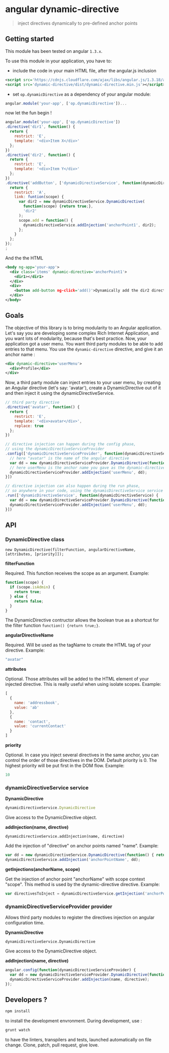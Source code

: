 # angular dynamic-directive

> inject directives dynamically to pre-defined anchor points

## Getting started

This module has been tested on angular `1.3.x`.

To use this module in your application, you have to:

* include the code in your main HTML file, after the angular.js inclusion

```xml
<script src='https://cdnjs.cloudflare.com/ajax/libs/angular.js/1.3.18/angular.js'></script>
<script src='dynamic-directive/dist/dynamic-directive.min.js'></script>
```

* set `op.dynamicDirective` as a dependency of your angular module:

```javascript
angular.module('your-app', ['op.dynamicDirective'])...
```

now let the fun begin !

```javascript
angular.module('your-app', ['op.dynamicDirective'])
.directive('dir1', function() {
  return {
    restrict: 'E',
    template: '<div>Item X</div>'
  };
})
.directive('dir2', function() {
  return {
    restrict: 'E',
    template: '<div>Item Y</div>'
  };
})
.directive('addButton', ['dynamicDirectiveService', function(dynamicDirectiveService) {
  return {
    restrict: 'A',
    link: funtion(scope) {
      var dir2 = new dynamicDirectiveService.DynamicDirective(
        function(scope) {return true;},
        'dir2'
      );
      scope.add = function() {
        dynamicDirectiveService.addInjection('anchorPoint1', dir2);
      };
    }
  };
});
;
```

And the the HTML

```xml
<body ng-app='your-app'>
  <div class='items' dynamic-directive='anchorPoint1'>
    <dir1></dir1>
  </div>
  <div>
    <button add-button ng-click='add()'>Dynamically add the dir2 directive</button>
  </div>
</body>
```

## Goals

The objective of this library is to bring modularity to an Angular application. Let's say you are developing some complex Rich Internet Application, and you want lots of modularity, because that's best practice. Now, your application got a user menu. You want third party modules to be able to add entries to that menu. You use the `dynamic-directive` directive, and give it an anchor name :

```xml
<div dynamic-directive='userMenu'>
  <div>Profile</div>
</div>
```

Now, a third party module can inject entries to your user menu, by creating an Angular directive (let's say: 'avatar'), create a DynamicDirective out of it and then inject it using the dynamicDirectiveService.

```javascript
// third party directive
.directive('avatar', function() {
  return {
    restrict: 'E',
    template: '<div>avatar</div>',
    replace: true
  };
})

// directive injection can happen during the config phase,
// using the dynamicDirectiveServiceProvider
.config(['dynamicDirectiveServiceProvider', function(dynamicDirectiveServiceProvider) {
  // here "avatar" is the name of the angular directive
  var dd = new dynamicDirectiveServiceProvider.DynamicDirective(function() {return true;}, 'avatar');
  // here userMenu is the anchor name you gave as the dynamic-directive attribute value
  dynamicDirectiveServiceProvider.addInjection('userMenu', dd);
}])

// directive injection can also happen during the run phase,
// so anywhere in your code, using the dynamicDirectiveService service
.run(['dynamicDirectiveService', function(dynamicDirectiveService) {
  var dd = new dynamicDirectiveServiceProvider.DynamicDirective(function() {return true;}, 'avatar');
  dynamicDirectiveServiceProvider.addInjection('userMenu', dd);
}])
```
## API

### DynamicDirective class

    new DynamicDirective(filterFunction, angularDirectiveName, [attributes, [priority]]);

**filterFunction**

Required. This function receives the scope as an argument. Example:

```javascript
function(scope) {
  if (scope.isAdmin) {
    return true;
  } else {
    return false;
  }
}
```

The DynamicDirective contructor allows the boolean true as a shortcut for the filter function ```function() {return true;}```.

**angularDirectiveName**

Required. Will be used as the tagName to create the HTML tag of your directive. Example:

```javascript
"avatar"
```

**attributes**

Optional. Those attributes will be added to the HTML element of your injected directive.
This is really useful when using isolate scopes. Example:

```javascript
[
  {
    name: 'addressbook',
    value: 'ab'
  },
  {
    name: 'contact',
    value: 'currentContact'
  }
]
```

**priority**

Optional. In case you inject several directives in the same anchor, you can control the order of those directives in the DOM.
Default priority is 0. The highest priority will be put first in the DOM flow. Example:

```javascript
10
```

### dynamicDirectiveService service

**DynamicDirective**

```javascript
dynamicDirectiveService.DynamicDirective
```

Give access to the DynamicDirective object.

**addInjection(name, directive)**

    dynamicDirectiveService.addInjection(name, directive)

Add the injection of "directive" on anchor points named "name". Example:

```javascript
var dd = new dynamicDirectiveService.DynamicDirective(function() { return true;}, 'directivename');
dynamicDirectiveService.addInjection('anchorPointName', dd);
```

**getInjections(anchorName, scope)**

Get the injection of anchor point "anchorName" with scope context "scope". This method is used by the dynamic-directive directive. Example:

```javascript
var directivesToInject = dynamicDirectiveService.getInjection('anchorPointName', {});
```

### dynamicDirectiveServiceProvider provider

Allows third party modules to register the directives injection on angular configuration time.

**DynamicDirective**

    dynamicDirectiveService.DynamicDirective

Give access to the DynamicDirective object.

**addInjection(name, directive)**

```javascript
angular.config(function(dynamicDirectiveServiceProvider) {
  var dd = new dynamicDirectiveServiceProvider.DynamicDirective(function() { return true:}, 'thename');
  dynamicDirectiveServiceProvider.addInjection(name, directive);
});
```

## Developers ?

```bash
npm install
```

to install the development envronment. During development, use :

```bash
grunt watch
```

to have the linters, transpilers and tests, launched automatically on file change. Clone, patch, pull request, give love.
